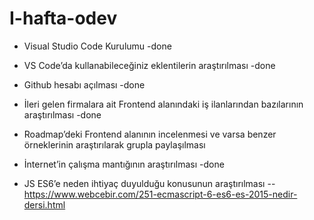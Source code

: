 # I-hafta-odev

- Visual Studio Code Kurulumu -done

-	VS Code’da kullanabileceğiniz eklentilerin araştırılması -done

-	Github hesabı açılması -done

-	İleri gelen firmalara ait Frontend alanındaki iş ilanlarından bazılarının araştırılması -done

-	Roadmap’deki Frontend alanının incelenmesi ve varsa benzer örneklerinin araştırılarak grupla paylaşılması 

-	İnternet’in çalışma mantığının araştırılması -done

-	JS ES6’e neden ihtiyaç duyulduğu konusunun araştırılması -- https://www.webcebir.com/251-ecmascript-6-es6-es-2015-nedir-dersi.html
